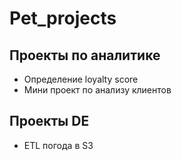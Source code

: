 # Pet_projects
## Проекты по аналитике
- Определение loyalty score
- Мини проект по анализу клиентов
  
## Проекты DE
- ETL погода в S3
